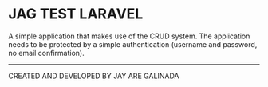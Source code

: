 # JAG TEST LARAVEL

A simple application that makes use of the CRUD system. The application needs to be protected by a simple authentication (username and password, no email confirmation).

* * *
CREATED AND DEVELOPED BY JAY ARE GALINADA

